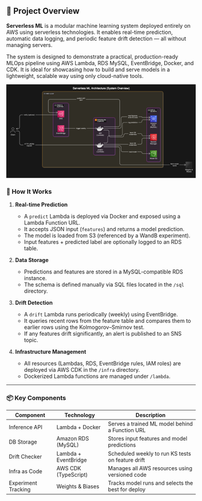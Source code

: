 ## 🧠 Project Overview

**Serverless ML** is a modular machine learning system deployed entirely on AWS using serverless technologies. It enables real-time prediction, automatic data logging, and periodic feature drift detection — all without managing servers.

The system is designed to demonstrate a practical, production-ready MLOps pipeline using AWS Lambda, RDS MySQL, EventBridge, Docker, and CDK. It is ideal for showcasing how to build and serve models in a lightweight, scalable way using only cloud-native tools.


![Architecture Diagram](serverless.png)


### 🔄 How It Works

1. **Real-time Prediction**
   - A `predict` Lambda is deployed via Docker and exposed using a Lambda Function URL.
   - It accepts JSON input (`features`) and returns a model prediction.
   - The model is loaded from S3 (referenced by a WandB experiment).
   - Input features + predicted label are optionally logged to an RDS table.

2. **Data Storage**
   - Predictions and features are stored in a MySQL-compatible RDS instance.
   - The schema is defined manually via SQL files located in the `/sql` directory.

3. **Drift Detection**
   - A `drift` Lambda runs periodically (weekly) using EventBridge.
   - It queries recent rows from the feature table and compares them to earlier rows using the Kolmogorov–Smirnov test.
   - If any features drift significantly, an alert is published to an SNS topic.

4. **Infrastructure Management**
   - All resources (Lambdas, RDS, EventBridge rules, IAM roles) are deployed via AWS CDK in the `/infra` directory.
   - Dockerized Lambda functions are managed under `/lambda`.

---

### 📦 Key Components

| Component     | Technology          | Description                                         |
|---------------|---------------------|-----------------------------------------------------|
| Inference API | Lambda + Docker     | Serves a trained ML model behind a Function URL     |
| DB Storage    | Amazon RDS (MySQL)  | Stores input features and model predictions         |
| Drift Checker | Lambda + EventBridge| Scheduled weekly to run KS tests on feature drift   |
| Infra as Code | AWS CDK (TypeScript)| Manages all AWS resources using versioned code      |
| Experiment Tracking | Weights & Biases | Tracks model runs and selects the best for deploy |
